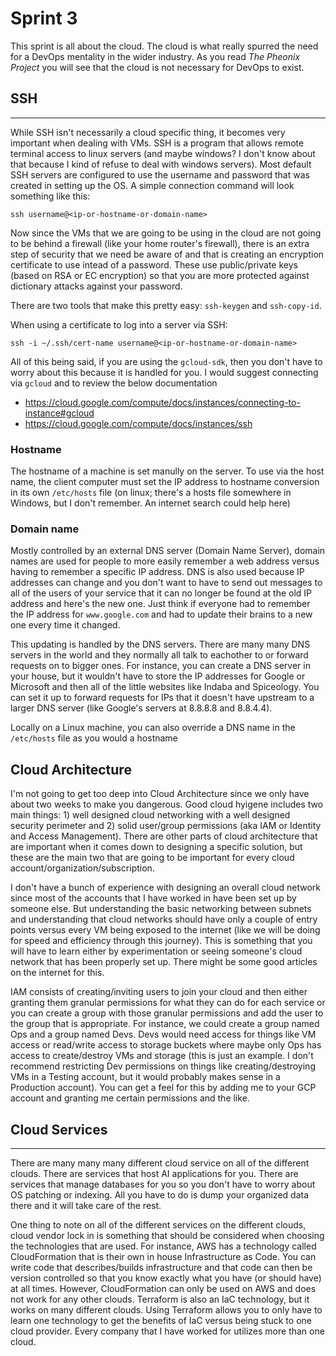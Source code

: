 # Sprint 3
This sprint is all about the cloud. The cloud is what really spurred the need for a DevOps 
mentality in the wider industry. As you read _The Pheonix Project_ you will see that the cloud
is not necessary for DevOps to exist. 

## SSH
---
While SSH isn't necessarily a cloud specific thing, it becomes very important when dealing 
with VMs. SSH is a program that allows remote terminal access to linux servers (and maybe 
windows? I don't know about that because I kind of refuse to deal with windows servers). Most
default SSH servers are configured to use the username and password that was created in 
setting up the OS. A simple connection command will look something like this:

```
ssh username@<ip-or-hostname-or-domain-name>
```

Now since the VMs that we are going to be using in the cloud are not going to be behind a 
firewall (like your home router's firewall), there is an extra step of security that we need
be aware of and that is creating an encryption certificate to use intead of a password. These 
use public/private keys (based on RSA or EC encryption) so that you are more protected against 
dictionary attacks against your password.

There are two tools that make this pretty easy: `ssh-keygen` and `ssh-copy-id`.

When using a certificate to log into a server via SSH:

```
ssh -i ~/.ssh/cert-name username@<ip-or-hostname-or-domain-name>
```

All of this being said, if you are using the `gcloud-sdk`, then you don't have to worry about 
this because it is handled for you. I would suggest connecting via `gcloud` and to review the
below documentation

- https://cloud.google.com/compute/docs/instances/connecting-to-instance#gcloud
- https://cloud.google.com/compute/docs/instances/ssh


### Hostname
The hostname of a machine is set manully on the server. To use via the host name, the client
computer must set the IP address to hostname conversion in its own `/etc/hosts` file (on 
linux; there's a hosts file somewhere in Windows, but I don't remember. An internet search 
could help here)

### Domain name
Mostly controlled by an external DNS server (Domain Name Server), domain names are used for 
people to more easily remember a web address versus having to remember a specific IP address.
DNS is also used because IP addresses can change and you don't want to have to send out 
messages to all of the users of your service that it can no longer be found at the old IP 
address and here's the new one. Just think if everyone had to remember the IP address for
`www.google.com` and had to update their brains to a new one every time it changed.

This updating is handled by the DNS servers. There are many many DNS servers in the world and
they normally all talk to eachother to or forward requests on to bigger ones. For instance, 
you can create a DNS server in your house, but it wouldn't have to store the IP addresses for
Google or Microsoft and then all of the little websites like Indaba and Spiceology. You can
set it up to forward requests for IPs that it doesn't have upstream to a larger DNS server 
(like Google's servers at 8.8.8.8 and 8.8.4.4).

Locally on a Linux machine, you can also override a DNS name in the `/etc/hosts` file as you
would a hostname

## Cloud Architecture
I'm not going to get too deep into Cloud Architecture since we only have about two weeks to
make you dangerous. Good cloud hyigene includes two main things: 1) well designed cloud 
networking with a well designed security perimeter and 2) solid user/group permissions (aka 
IAM or Identity and Access Management). There are other parts of cloud architecture that are 
important when it comes down to designing a specific solution, but these are the main two 
that are going to be important for every cloud account/organization/subscription.

I don't have a bunch of experience with designing an overall cloud network since most of the
accounts that I have worked in have been set up by someone else. But understanding the basic
networking between subnets and understanding that cloud networks should have only a couple of
entry points versus every VM being exposed to the internet (like we will be doing for speed
and efficiency through this journey). This is something that you will have to learn either by
experimentation or seeing someone's cloud network that has been properly set up. There might
be some good articles on the internet for this.

IAM consists of creating/inviting users to join your cloud and then either granting them 
granular permissions for what they can do for each service or you can create a group with 
those granular permissions and add the user to the group that is appropriate. For instance, we
could create a group named Ops and a group named Devs. Devs would need access for things like
VM access or read/write access to storage buckets where maybe only Ops has access to 
create/destroy VMs and storage (this is just an example. I don't recommend restricting Dev
permissions on things like creating/destroying VMs in a Testing account, but it would probably
makes sense in a Production account). You can get a feel for this by adding me to your GCP 
account and granting me certain permissions and the like. 

## Cloud Services
---
There are many many many different cloud service on all of the different clouds. There are 
services that host AI applications for you. There are services that manage databases for you 
so you don't have to worry about OS patching or indexing. All you have to do is dump your 
organized data there and it will take care of the rest.

One thing to note on all of the different services on the different clouds, cloud vendor lock
in is something that should be considered when choosing the technologies that are used. For
instance, AWS has a technology called CloudFormation that is their own in house Infrastructure
as Code. You can write code that describes/builds infrastructure and that code can then be 
version controlled so that you know exactly what you have (or should have) at all times. 
However, CloudFormation can only be used on AWS and does not work for any other clouds. 
Terraform is also an IaC technology, but it works on many different clouds. Using Terraform 
allows you to only have to learn one technology to get the benefits of IaC versus being stuck
to one cloud provider. Every company that I have worked for utilizes more than one cloud. 
